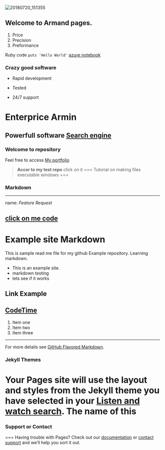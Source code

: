 ![20180720_151355](https://user-images.githubusercontent.com/40921746/43052870-5e00882c-8df7-11e8-8802-21e1ba07e130.jpg)
## Welcome to Armand pages.
1. Price
2. Precision
3. Preformance

Ruby code `puts 'Hello World'`
[azure notebook](http://www.Notebook.Azure.Com)
### Crazy good software
* Rapid development
+ Tested
- 24/7 support

Enterprice Armin
================
Powerfull software [Search engine](https://google.com)
------------------
### Welcome to repository

Feel free to access [My portfolio](http://armin2pa.github.io/test-repo/)
> 
> **Accer to my test repo** click on it
===
Tutorial on making files executable windows
===


### Markdown
---
name: *Feature Request*

[ click on me code ](https://github.com/armin2pa/armin/blob/master/awscode)
---

# Example site Markdown

This is sample read me file for my github Example repository. Learning markdown.

* This is an example site.
* markdown testing
* lets see if it works

## Link Example

[CodeTime](http://www.codetime.io)
---
1. Item one
2. Item two
3. Item three


---
For more details see [GitHub Flavored Markdown](https://guides.github.com/features/mastering-markdown/).

### Jekyll Themes

Your Pages site will use the layout and styles from the Jekyll theme you have selected in your [Listen and watch search](https://youtube.com). The name of this 
===
### Support or Contact
===
Having trouble with Pages? Check out our [documentation](https://help.github.com/categories/github-pages-basics/) or [contact support](https://github.com/contact) and we’ll help you sort it out.
